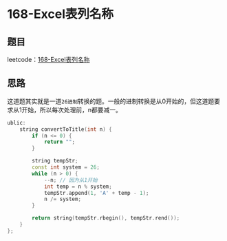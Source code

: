 # 168-Excel表列名称

## 题目

leetcode：[168-Excel表列名称](https://leetcode-cn.com/problems/excel-sheet-column-title/)

## 思路

这道题其实就是一道`26进制`转换的题。一般的进制转换是从0开始的，但这道题要求从1开始，所以每次处理前，n都要减一。

```c++
ublic:
    string convertToTitle(int n) {
        if (n <= 0) {
            return "";
        }

        string tempStr;
        const int system = 26;
        while (n > 0) {
            --n; // 因为从1开始
            int temp = n % system;
            tempStr.append(1, 'A' + temp - 1);
            n /= system;
        }

        return string(tempStr.rbegin(), tempStr.rend());
    }
};
```

